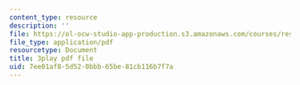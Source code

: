 ```yaml
---
content_type: resource
description: ''
file: https://ol-ocw-studio-app-production.s3.amazonaws.com/courses/res-3-003-learn-to-build-your-own-videogame-with-the-unity-game-engine-and-microsoft-kinect-january-iap-2017/7ee01af85d520bbb65be81cb116b7f7a_N4GOV3kzbdo.pdf
file_type: application/pdf
resourcetype: Document
title: 3play pdf file
uid: 7ee01af8-5d52-0bbb-65be-81cb116b7f7a
---
```

